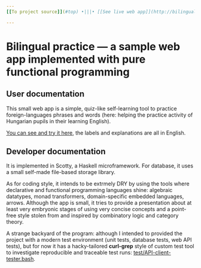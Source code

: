 ```yaml
---
[[To project source]](#top) •|||• [[See live web app]](http://bilingual.curlgrep-phantom-funspec.hu:3000) •|||• [[Back to central personal homepage]](https://alignalghii.github.io)

---
```


# Bilingual practice — a sample web app implemented with pure functional programming

## User documentation

This small web app is a simple, quiz-like self-learning tool to practice foreign-languages phrases and words (here: helping the practice activity of Hungarian pupils in their learning English).

[You can see and try it here](http://bilingual.curlgrep-phantom-funspec.hu:3000), the labels and explanations are all in English.

## Developer documentation

It is implemented in Scotty, a Haskell microframework. For database, it uses a small self-made file-based storage library.

As for coding style, it intends to be extrmely DRY by using the tools where declarative and functional programming languages shine: algebraic datatypes, monad transformers, domain-specific embedded languages, arrows. Although the app is small, it tries to provide a presentation about at least very embryonic stages of using very concise concepts and a point-free style stolen from and inspired by combinatory logic and category theory.

A strange backyard of the program: although I intended to provided the project with a modern test environment (unit tests, database tests, web API tests), but for now it has a hacky-tailored **curl-grep** style of custom test tool to investigate reproducible and traceable test runs: [test/API-client-tester.bash](test/API-client-tester.bash).

